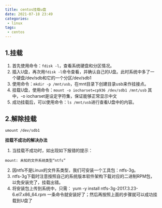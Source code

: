 ```yaml
---
title: centos挂载u盘
date: 2021-07-18 23:49
categories:
 - linux
tags:
 - centos
---
```


## 1.挂载

1. 首先使用命令：`fdisk -l`，查看系统硬盘和分区情况。
2. 插入U盘，再次用`fdisk -l`命令查看，并确认自己的U盘。此时系统中多了一个硬盘/dev/sdb和它的一个分区/dev/sdb1
3. 使用命令：`mkdir -p /mnt/usb`，在mnt目录下创建目录usb来作挂接点。
4. 挂载U盘，使用命令：`mount -o iocharset=cp936 /dev/sdb1 /mnt/usb`
   其中，-o iocharset是设定字符集，保证能够正常显示中文
5. 成功挂载后，可以使用命令：`ls /mnt/usb`进行查看U盘中的内容。

## 2.解除挂载

```shell
umount /dev/sdb1
```

**挂载不成功的解决办法**

1. 当挂载不成功时，如出现如下报错的提示：
```shell
mount: 未知的文件系统类型“ntfs”
```
2. 因ntfs不是Linux的文件系类型，我们可安装一个工具包：ntfs-3g。
3. ntfs-3g下载时注意按照自己的系统版本软件架构下载对应的二进制RPM包，以免安装完了，挂载出错。
4. 将安装包上传到系统中，只需： yum -y install ntfs-3g-2017.3.23-6.el7.x86_64.rpm 一条命令就安装好了；然后再按照上面的步骤就可以成功挂载到U盘了